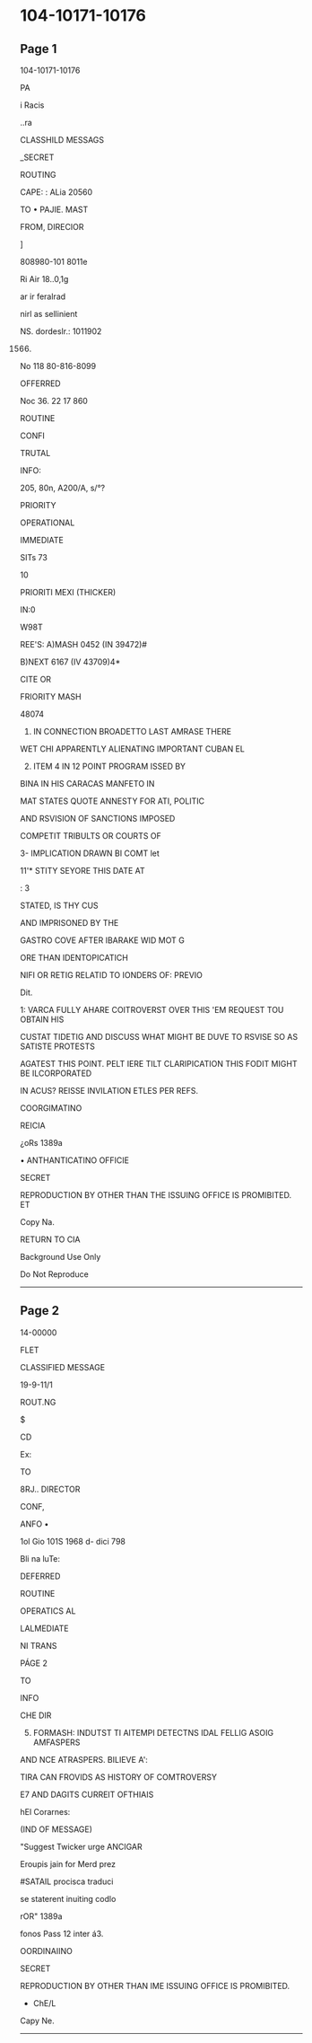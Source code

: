 # 104-10171-10176

## Page 1

104-10171-10176

PA

i Racis

..ra

CLASSHILD MESSAGS

_SECRET

ROUTING

CAPE: : ALia 20560

TO • PAJIE. MAST

FROM, DIRECIOR

]

808980-101 8011e

Ri Air 18..0,1g

ar ir feralrad

nirl as sellinient

NS. dordeslr.: 1011902

1566.

No 118 80-816-8099

OFFERRED

Noc 36. 22 17 860

ROUTINE

CONFI

TRUTAL

INFO:

205, 80n, A200/A, s/°?

PRIORITY

OPERATIONAL

IMMEDIATE

SITs 73

10

PRIORITI MEXI (THICKER)

IN:0

W98T

REE'S: A)MASH 0452 (IN 39472)#

B)NEXT 6167 (IV 43709)4*

CITE OR

FRIORITY MASH

48074

1. IN CONNECTION BROADETTO LAST AMRASE THERE

WET CHI APPARENTLY ALIENATING IMPORTANT CUBAN EL

2. ITEM 4 IN 12 POINT PROGRAM ISSED BY

BINA IN HIS CARACAS MANFETO IN

MAT STATES QUOTE ANNESTY FOR ATI, POLITIC

AND RSVISION OF SANCTIONS IMPOSED

COMPETIT TRIBULTS OR COURTS OF

3- IMPLICATION DRAWN BI COMT let

11'* STITY SEYORE THIS DATE AT

: 3

STATED, IS THY CUS

AND IMPRISONED BY THE

GASTRO COVE AFTER IBARAKE WID MOT G

ORE THAN IDENTOPICATICH

NIFI OR RETIG RELATID TO IONDERS OF: PREVIO

Dit.

1: VARCA FULLY AHARE COITROVERST OVER THIS 'EM REQUEST TOU OBTAIN HIS

CUSTAT TIDETIG AND DISCUSS WHAT MIGHT BE DUVE TO RSVISE SO AS SATISTE PROTESTS

AGATEST THIS POINT. PELT IERE TILT CLARIPICATION THIS FODIT MIGHT BE ILCORPORATED

IN ACUS? REISSE INVILATION ETLES PER REFS.

COORGIMATINO

REICIA

¿oRs 1389a

• ANTHANTICATINO OFFICIE

SECRET

REPRODUCTION BY OTHER THAN THE ISSUING OFFICE IS PROMIBITED. ET

Copy Na.

RETURN TO CIA

Background Use Only

Do Not Reproduce

---

## Page 2

14-00000

FLET

CLASSIFIED MESSAGE

19-9-11/1

ROUT.NG

$

CD

Ex:

TO

8RJ.. DIRECTOR

CONF,

ANFO •

1ol Gio 101S 1968 d- dici 798

Bli na luTe:

DEFERRED

ROUTINE

OPERATICS AL

LALMEDIATE

NI TRANS

PÁGE 2

TO

INFO

CHE DIR

5. FORMASH: INDUTST TI AITEMPI DETECTNS IDAL FELLIG ASOIG AMFASPERS

AND NCE ATRASPERS. BILIEVE A':

TIRA CAN FROVIDS AS HISTORY OF COMTROVERSY

E7 AND DAGITS CURREIT OFTHIAIS

hEl Corarnes:

(IND OF MESSAGE)

"Suggest Twicker urge ANCIGAR

Eroupis jain for Merd prez

#SATAIL procisca traduci

se staterent inuiting codlo

rOR" 1389a

fonos Pass 12 inter á3.

OORDINAIINO

SECRET

REPRODUCTION BY OTHER THAN IME ISSUING OFFICE IS PROMIBITED.

- ChE/L

Capy Ne.

---

